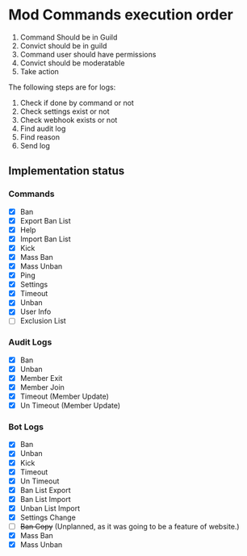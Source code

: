 # Mod Commands execution order

1. Command Should be in Guild
2. Convict should be in guild
3. Command user should have permissions
4. Convict should be moderatable
5. Take action

The following steps are for logs:

1. Check if done by command or not
2. Check settings exist or not
3. Check webhook exists or not
4. Find audit log
5. Find reason
6. Send log

## Implementation status

### Commands

- [x] Ban
- [x] Export Ban List
- [x] Help
- [x] Import Ban List
- [x] Kick
- [x] Mass Ban
- [x] Mass Unban
- [x] Ping
- [x] Settings
- [x] Timeout
- [x] Unban
- [x] User Info
- [ ] Exclusion List

### Audit Logs

- [x] Ban
- [x] Unban
- [x] Member Exit
- [x] Member Join
- [x] Timeout (Member Update)
- [x] Un Timeout (Member Update)

### Bot Logs

- [x] Ban
- [x] Unban
- [x] Kick
- [x] Timeout
- [x] Un Timeout
- [x] Ban List Export
- [x] Ban List Import
- [x] Unban List Import
- [x] Settings Change
- [ ] ~~Ban Copy~~ (Unplanned, as it was going to be a feature of website.)
- [x] Mass Ban
- [x] Mass Unban
